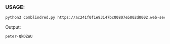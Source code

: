 ### USAGE:
```bash
python3 comblindred.py https://ac241f0f1e93147bc00807e5002d0002.web-security-academy.net/
```
Output:
```bash
peter-QkDZWU
```
